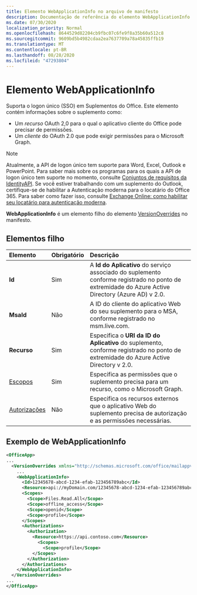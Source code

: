 ```yaml
---
title: Elemento WebApplicationInfo no arquivo de manifesto
description: Documentação de referência do elemento WebApplicationInfo para arquivos de manifesto de suplementos do Office (XML).
ms.date: 07/30/2020
localization_priority: Normal
ms.openlocfilehash: 8644529d82204cb9fbc07c6fe9f8a35b60a512c8
ms.sourcegitcommit: 9609bd5b4982cdaa2ea7637709a78a45835ffb19
ms.translationtype: MT
ms.contentlocale: pt-BR
ms.lasthandoff: 08/28/2020
ms.locfileid: "47293804"
---
```

# <a name="webapplicationinfo-element"></a>Elemento WebApplicationInfo

Suporta o logon único (SSO) em Suplementos do Office. Este elemento contém informações sobre o suplemento como:

- Um *recurso* OAuth 2,0 para o qual o aplicativo cliente do Office pode precisar de permissões.
- Um *cliente* do OAuth 2.0 que pode exigir permissões para o Microsoft Graph.

> [!NOTE]
> Atualmente, a API de logon único tem suporte para Word, Excel, Outlook e PowerPoint. Para saber mais sobre os programas para os quais a API de logon único tem suporte no momento, consulte [Conjuntos de requisitos da IdentityAPI](/office/dev/add-ins/reference/requirement-sets/identity-api-requirement-sets). Se você estiver trabalhando com um suplemento do Outlook, certifique-se de habilitar a Autenticação moderna para o locatário do Office 365. Para saber como fazer isso, consulte [Exchange Online: como habilitar seu locatário para autenticação moderna](https://social.technet.microsoft.com/wiki/contents/articles/32711.exchange-online-how-to-enable-your-tenant-for-modern-authentication.aspx).

**WebApplicationInfo** é um elemento filho do elemento [VersionOverrides](versionoverrides.md) no manifesto.  

## <a name="child-elements"></a>Elementos filho

|  Elemento |  Obrigatório  |  Descrição  |
|:-----|:-----|:-----|
|  **Id**    |  Sim   |  A **Id do Aplicativo** do serviço associado do suplemento conforme registrado no ponto de extremidade do Azure Active Directory (Azure AD) v 2.0.|
|  **MsaId**    |  Não   |  A ID do cliente do aplicativo Web do seu suplemento para o MSA, conforme registrado no msm.live.com.|
|  **Recurso**  |  Sim   |  Especifica o **URI da ID do Aplicativo** do suplemento, conforme registrado no ponto de extremidade do Azure Active Directory v 2.0.|
|  [Escopos](scopes.md)                |  Sim  |  Especifica as permissões que o suplemento precisa para um recurso, como o Microsoft Graph.  |
|  [Autorizações](authorizations.md)  |  Não   | Especifica os recursos externos que o aplicativo Web do suplemento precisa de autorização e as permissões necessárias.|

## <a name="webapplicationinfo-example"></a>Exemplo de WebApplicationInfo

```xml
<OfficeApp>
...
  <VersionOverrides xmlns="http://schemas.microsoft.com/office/mailappversionoverrides" xsi:type="VersionOverridesV1_0">
    ...
    <WebApplicationInfo>
      <Id>12345678-abcd-1234-efab-123456789abc</Id>
      <Resource>api://myDomain.com/12345678-abcd-1234-efab-123456789abc</Resource>
      <Scopes>
        <Scope>Files.Read.All</Scope>
        <Scope>offline_access</Scope>
        <Scope>openid</Scope>
        <Scope>profile</Scope>
      </Scopes>
      <Authorizations>
        <Authorization>
          <Resource>https://api.contoso.com</Resource>
            <Scopes>
              <Scope>profile</Scope>
          </Scopes>
        </Authorization>
      </Authorizations>
    </WebApplicationInfo>
  </VersionOverrides>
...
</OfficeApp>
```
